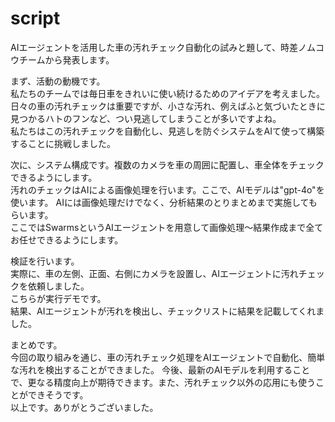 # script

AIエージェントを活用した車の汚れチェック自動化の試みと題して、時差ノムコウチームから発表します。  

まず、活動の動機です。  
私たちのチームでは毎日車をきれいに使い続けるためのアイデアを考えました。  
日々の車の汚れチェックは重要ですが、小さな汚れ、例えばふと気づいたときに見つかるハトのフンなど、つい見逃してしまうことが多いですよね。  
私たちはこの汚れチェックを自動化し、見逃しを防ぐシステムをAIて使って構築することに挑戦しました。  
  
次に、システム構成です。複数のカメラを車の周囲に配置し、車全体をチェックできるようにします。  
汚れのチェックはAIによる画像処理を行います。ここで、AIモデルは"gpt-4o"を使います。
AIには画像処理だけでなく、分析結果のとりまとめまで実施してもらいます。  
ここではSwarmsというAIエージェントを用意して画像処理〜結果作成まで全てお任せできるようにします。  

検証を行います。  
実際に、車の左側、正面、右側にカメラを設置し、AIエージェントに汚れチェックを依頼しました。  
こちらが実行デモです。  
結果、AIエージェントが汚れを検出し、チェックリストに結果を記載してくれました。  

まとめです。  
今回の取り組みを通じ、車の汚れチェック処理をAIエージェントで自動化、簡単な汚れを検出することができました。
今後、最新のAIモデルを利用することで、更なる精度向上が期待できます。また、汚れチェック以外の応用にも使うことができそうです。  
以上です。ありがとうございました。  
